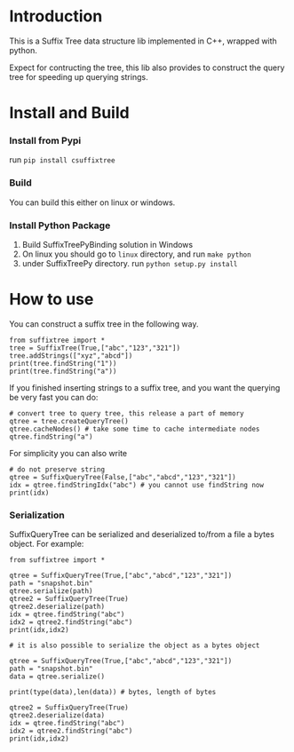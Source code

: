 # Introduction
This is a Suffix Tree data structure lib implemented in C++, wrapped with python.

Expect for contructing the tree, this lib also provides to construct the query tree for speeding up querying strings.

# Install and Build
### Install from Pypi

run `pip install csuffixtree`

### Build
You can build this either on linux or windows.


### Install Python Package

1. Build SuffixTreePyBinding solution in Windows
2. On linux you should go to `linux` directory, and run `make python` 
3. under SuffixTreePy directory. run `python setup.py install`

# How to use

You can construct a suffix tree in the following way.
```
from suffixtree import *
tree = SuffixTree(True,["abc","123","321"])
tree.addStrings(["xyz","abcd"])
print(tree.findString("1"))
print(tree.findString("a"))

```

If you finished inserting strings to a suffix tree, and you want the querying be very fast
you can do:

```
# convert tree to query tree, this release a part of memory
qtree = tree.createQueryTree()
qtree.cacheNodes() # take some time to cache intermediate nodes
qtree.findString("a")

```

For simplicity you can also write

```
# do not preserve string
qtree = SuffixQueryTree(False,["abc","abcd","123","321"])
idx = qtree.findStringIdx("abc") # you cannot use findString now
print(idx)
```

### Serialization 
SuffixQueryTree can be serialized and deserialized to/from a file a bytes object.
For example:

```
from suffixtree import *

qtree = SuffixQueryTree(True,["abc","abcd","123","321"])
path = "snapshot.bin"
qtree.serialize(path)
qtree2 = SuffixQueryTree(True)
qtree2.deserialize(path)
idx = qtree.findString("abc") 
idx2 = qtree2.findString("abc")
print(idx,idx2)

# it is also possible to serialize the object as a bytes object

qtree = SuffixQueryTree(True,["abc","abcd","123","321"])
path = "snapshot.bin"
data = qtree.serialize()

print(type(data),len(data)) # bytes, length of bytes

qtree2 = SuffixQueryTree(True)
qtree2.deserialize(data)
idx = qtree.findString("abc") 
idx2 = qtree2.findString("abc")
print(idx,idx2)
```

